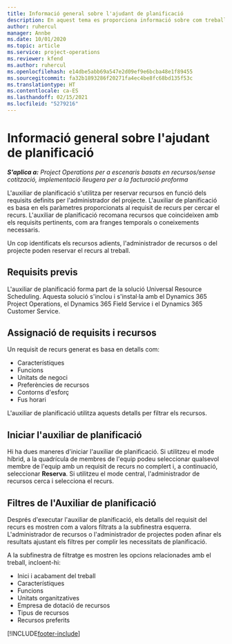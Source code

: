 ```yaml
---
title: Informació general sobre l'ajudant de planificació
description: En aquest tema es proporciona informació sobre com treballar amb l'ajudant de planificació per reservar recursos.
author: ruhercul
manager: Annbe
ms.date: 10/01/2020
ms.topic: article
ms.service: project-operations
ms.reviewer: kfend
ms.author: ruhercul
ms.openlocfilehash: e14dbe5abb69a547e2d09ef9e6bcba48e1f89455
ms.sourcegitcommit: fa32b1893286f20271fa4ec4be8fc68bd135f53c
ms.translationtype: HT
ms.contentlocale: ca-ES
ms.lasthandoff: 02/15/2021
ms.locfileid: "5279216"
---
```

# <a name="schedule-assistant-overview"></a>Informació general sobre l'ajudant de planificació

_**S'aplica a:** Project Operations per a escenaris basats en recursos/sense cotització, implementació lleugera per a la facturació proforma_

L'auxiliar de planificació s'utilitza per reservar recursos en funció dels requisits definits per l'administrador del projecte. L'auxiliar de planificació es basa en els paràmetres proporcionats al requisit de recurs per cercar el recurs. L'auxiliar de planificació recomana recursos que coincideixen amb els requisits pertinents, com ara franges temporals o coneixements necessaris.

Un cop identificats els recursos adients, l'administrador de recursos o del projecte poden reservar el recurs al treball.

## <a name="prerequisites"></a>Requisits previs

L'auxiliar de planificació forma part de la solució Universal Resource Scheduling. Aquesta solució s'inclou i s'instal·la amb el Dynamics 365 Project Operations, el Dynamics 365 Field Service i el Dynamics 365 Customer Service.

## <a name="matching-requirements-and-resources"></a>Assignació de requisits i recursos

Un requisit de recurs generat es basa en detalls com:

-   Característiques
-   Funcions
-   Unitats de negoci
-   Preferències de recursos
-   Contorns d'esforç
-   Fus horari

L'auxiliar de planificació utilitza aquests detalls per filtrar els recursos.

## <a name="launch-the-schedule-assistant"></a>Iniciar l'auxiliar de planificació

Hi ha dues maneres d'iniciar l'auxiliar de planificació. Si utilitzeu el mode híbrid, a la quadrícula de membres de l'equip podeu seleccionar qualsevol membre de l'equip amb un requisit de recurs no complert i, a continuació, seleccionar **Reserva**. Si utilitzeu el mode central, l'administrador de recursos cerca i selecciona el recurs.

## <a name="schedule-assistant-filters"></a>Filtres de l'Auxiliar de planificació

Després d'executar l'auxiliar de planificació, els detalls del requisit del recurs es mostren com a valors filtrats a la subfinestra esquerra. L'administrador de recursos o l'administrador de projectes poden afinar els resultats ajustant els filtres per complir les necessitats de planificació.

A la subfinestra de filtratge es mostren les opcions relacionades amb el treball, incloent-hi:

-   Inici i acabament del treball
-   Característiques
-   Funcions
-   Unitats organitzatives
-   Empresa de dotació de recursos
-   Tipus de recursos
-   Recursos preferits


[!INCLUDE[footer-include](../includes/footer-banner.md)]
